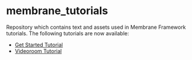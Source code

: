 # membrane_tutorials
Repository which contains text and assets used in Membrane Framework tutorials.
The following tutorials are now available:
+ [Get Started Tutorial](https://tutorials.membraneframework.org/tutorials/get_started/simple_pipeline.html)
+ [Videoroom Tutorial](https://tutorials.membraneframework.org/tutorials/videoroom/)